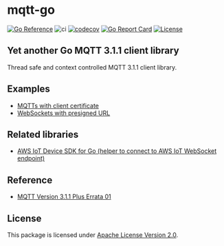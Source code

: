 # mqtt-go

[![Go Reference](https://pkg.go.dev/badge/github.com/at-wat/mqtt-go.svg)](https://pkg.go.dev/github.com/at-wat/mqtt-go) ![ci](https://github.com/at-wat/mqtt-go/workflows/ci/badge.svg) [![codecov](https://codecov.io/gh/at-wat/mqtt-go/branch/master/graph/badge.svg)](https://codecov.io/gh/at-wat/mqtt-go) [![Go Report Card](https://goreportcard.com/badge/github.com/at-wat/mqtt-go)](https://goreportcard.com/report/github.com/at-wat/mqtt-go) [![License](https://img.shields.io/badge/License-Apache%202.0-blue.svg)](https://opensource.org/licenses/Apache-2.0)

## Yet another Go MQTT 3.1.1 client library

Thread safe and context controlled MQTT 3.1.1 client library.


## Examples

- [MQTTs with client certificate](examples/mqtts-client-cert)
- [WebSockets with presigned URL](examples/wss-presign-url)

## Related libraries

- [AWS IoT Device SDK for Go (helper to connect to AWS IoT WebSocket endpoint)](https://github.com/seqsense/aws-iot-device-sdk-go)

## Reference
- [MQTT Version 3.1.1 Plus Errata 01](http://docs.oasis-open.org/mqtt/mqtt/v3.1.1/mqtt-v3.1.1.html)


## License

This package is licensed under [Apache License Version 2.0](./LICENSE).
